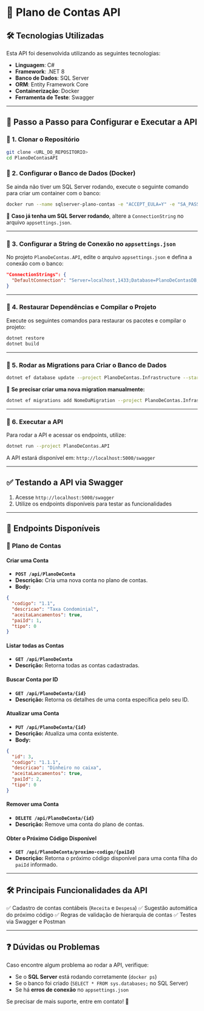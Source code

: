 # 📘 Plano de Contas API

## 🛠️ Tecnologias Utilizadas
Esta API foi desenvolvida utilizando as seguintes tecnologias:

- **Linguagem**: C#
- **Framework**: .NET 8
- **Banco de Dados**: SQL Server
- **ORM**: Entity Framework Core
- **Containerização**: Docker
- **Ferramenta de Teste**: Swagger

---

## 🚀 Passo a Passo para Configurar e Executar a API

### 🔹 1. Clonar o Repositório

```bash
git clone <URL_DO_REPOSITORIO>
cd PlanoDeContasAPI
```

### 🔹 2. Configurar o Banco de Dados (Docker)
Se ainda não tiver um SQL Server rodando, execute o seguinte comando para criar um container com o banco:

```bash
docker run --name sqlserver-plano-contas -e "ACCEPT_EULA=Y" -e "SA_PASSWORD=YourStrong!Passw0rd" -p 1433:1433 -d mcr.microsoft.com/mssql/server:2019-latest
```

📌 **Caso já tenha um SQL Server rodando**, altere a `ConnectionString` no arquivo `appsettings.json`.

---

### 🔹 3. Configurar a String de Conexão no `appsettings.json`
No projeto `PlanoDeContas.API`, edite o arquivo `appsettings.json` e defina a conexão com o banco:

```json
"ConnectionStrings": {
  "DefaultConnection": "Server=localhost,1433;Database=PlanoDeContasDB;User Id=sa;Password=YourStrong!Passw0rd;Encrypt=False"
}
```

---

### 🔹 4. Restaurar Dependências e Compilar o Projeto

Execute os seguintes comandos para restaurar os pacotes e compilar o projeto:

```bash
dotnet restore
dotnet build
```

---

### 🔹 5. Rodar as Migrations para Criar o Banco de Dados

```bash
dotnet ef database update --project PlanoDeContas.Infrastructure --startup-project PlanoDeContas.API
```

📌 **Se precisar criar uma nova migration manualmente:**
```bash
dotnet ef migrations add NomeDaMigration --project PlanoDeContas.Infrastructure --startup-project PlanoDeContas.API
```

---

### 🔹 6. Executar a API
Para rodar a API e acessar os endpoints, utilize:

```bash
dotnet run --project PlanoDeContas.API
```

A API estará disponível em: `http://localhost:5000/swagger`

---

## ✅ Testando a API via Swagger
1. Acesse `http://localhost:5000/swagger`
2. Utilize os endpoints disponíveis para testar as funcionalidades

---

## 🔗 **Endpoints Disponíveis**

### 📌 **Plano de Contas**

#### **Criar uma Conta**
- **`POST /api/PlanoDeConta`**
- **Descrição:** Cria uma nova conta no plano de contas.
- **Body:**
```json
{
  "codigo": "1.1",
  "descricao": "Taxa Condominial",
  "aceitaLancamentos": true,
  "paiId": 1,
  "tipo": 0
}
```

#### **Listar todas as Contas**
- **`GET /api/PlanoDeConta`**
- **Descrição:** Retorna todas as contas cadastradas.

#### **Buscar Conta por ID**
- **`GET /api/PlanoDeConta/{id}`**
- **Descrição:** Retorna os detalhes de uma conta específica pelo seu ID.

#### **Atualizar uma Conta**
- **`PUT /api/PlanoDeConta/{id}`**
- **Descrição:** Atualiza uma conta existente.
- **Body:**
```json
{
  "id": 3,
  "codigo": "1.1.1",
  "descricao": "Dinheiro no caixa",
  "aceitaLancamentos": true,
  "paiId": 2,
  "tipo": 0
}
```

#### **Remover uma Conta**
- **`DELETE /api/PlanoDeConta/{id}`**
- **Descrição:** Remove uma conta do plano de contas.

#### **Obter o Próximo Código Disponível**
- **`GET /api/PlanoDeConta/proximo-codigo/{paiId}`**
- **Descrição:** Retorna o próximo código disponível para uma conta filha do `paiId` informado.

---

## 🛠️ Principais Funcionalidades da API

✅ Cadastro de contas contábeis (`Receita` e `Despesa`)
✅ Sugestão automática do próximo código
✅ Regras de validação de hierarquia de contas
✅ Testes via Swagger e Postman

---

## ❓ Dúvidas ou Problemas
Caso encontre algum problema ao rodar a API, verifique:
- Se o **SQL Server** está rodando corretamente (`docker ps`)
- Se o banco foi criado (`SELECT * FROM sys.databases;` no SQL Server)
- Se há **erros de conexão** no `appsettings.json`

Se precisar de mais suporte, entre em contato! 🚀

